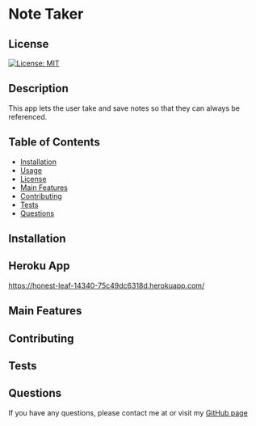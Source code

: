 
  # Note Taker

  ## License
  [![License: MIT](https://img.shields.io/badge/License-MIT-yellow.svg)](https://opensource.org/licenses/MIT)

  ## Description
  This app lets the user take and save notes so that  they can always be referenced. 

  ## Table of Contents
  * [Installation](#installation)
  * [Usage](#usage)
  * [License](#license)
  * [Main Features](#main-features)
  * [Contributing](#contributing)
  * [Tests](#tests)
  * [Questions](#questions)

  ## Installation
  

  ## Heroku App
  https://honest-leaf-14340-75c49dc6318d.herokuapp.com/
  
  ## Main Features
  

  ## Contributing
  

  ## Tests
  

  ## Questions
  If you have any questions, please contact me at  or visit my [GitHub page](https://github.com/cbigham25)
  

